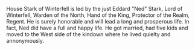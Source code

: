 House Stark of Winterfell is led by the just Eddard "Ned" Stark, Lord of
Winterfell, Warden of the North, Hand of the King, Protector of the Realm,
Regent.  He is surely honorable and will lead a long and prosperous life.
In fact, Ned did have a full and happy life. He got married, had five kids and
moved to the West side of the kindown where he lived quielty and annonymously.
